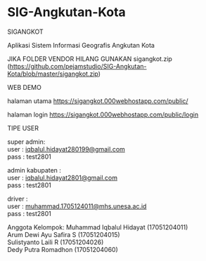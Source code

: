# SIG-Angkutan-Kota
SIGANGKOT

Aplikasi Sistem Informasi Geografis Angkutan Kota

JIKA FOLDER VENDOR HILANG GUNAKAN sigangkot.zip (https://github.com/pejamstudio/SIG-Angkutan-Kota/blob/master/sigangkot.zip)

WEB DEMO

halaman utama
https://sigangkot.000webhostapp.com/public/

halaman login
https://sigangkot.000webhostapp.com/public/login

TIPE USER

super admin:<br>
user : iqbalul.hidayat280199@gmail.com<br>
pass : test2801<br>

admin kabupaten :<br>
user : iqbalul.hidayat2801@gmail.com<br>
pass : test2801<br>

driver :<br>
user : muhammad.1705124011@mhs.unesa.ac.id<br>
pass : test2801<br>

Anggota Kelompok:
Muhammad Iqbalul Hidayat 	    (17051204011)<br>
Arum Dewi Ayu Safira S 		    (17051204015)<br>
Sulistyanto Laili R 		      (17051204026)<br>
Dedy Putra Romadhon          	(17051204060)

